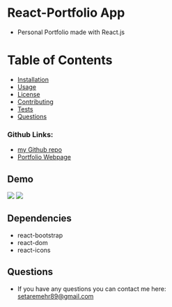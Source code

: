 # React-Portfolio App
* Personal Portfolio made with React.js


# Table of Contents 
* [Installation](#installation)
* [Usage](#usage)
* [License](#license)
* [Contributing](#contributing)
* [Tests](#tests)
* [Questions](#questions)

### Github Links:
* [my Github repo](https://github.com/setaremehr/portfolio.git)
* [Portfolio Webpage](http://localhost:3000/)
## Demo
![](https://user-images.githubusercontent.com/66357101/97743785-6ddb1d80-1aa3-11eb-850d-051398c4c640.png)
![](images/demo.gif)

## Dependencies
* react-bootstrap
* react-dom
* react-icons
  
## Questions
* If you have any questions you can contact me here: setaremehr89@gmail.com